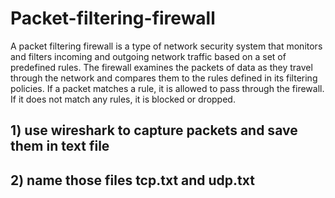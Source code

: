 # Packet-filtering-firewall

A packet filtering firewall is a type of network security system that monitors and filters incoming and outgoing network traffic based on a set of predefined rules. The firewall examines the packets of data as they travel through the network and compares them to the rules defined in its filtering policies. If a packet matches a rule, it is allowed to pass through the firewall. If it does not match any rules, it is blocked or dropped.

## 1) use wireshark to capture packets and save them in text file 
## 2) name those files tcp.txt and udp.txt

